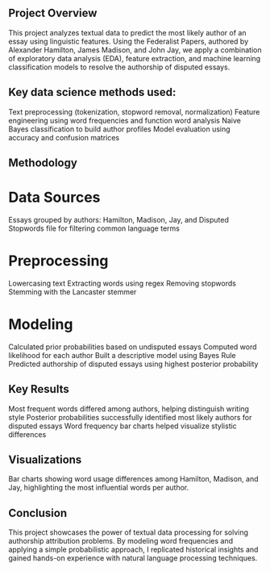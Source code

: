 ## Project Overview
This project analyzes textual data to predict the most likely author of an essay using linguistic features. Using the Federalist Papers, authored by Alexander Hamilton, James Madison, and John Jay, we apply a combination of exploratory data analysis (EDA), feature extraction, and machine learning classification models to resolve the authorship of disputed essays.

## Key data science methods used:

Text preprocessing (tokenization, stopword removal, normalization)
Feature engineering using word frequencies and function word analysis
Naive Bayes classification to build author profiles
Model evaluation using accuracy and confusion matrices

## Methodology
# Data Sources
Essays grouped by authors: Hamilton, Madison, Jay, and Disputed
Stopwords file for filtering common language terms

# Preprocessing
Lowercasing text
Extracting words using regex
Removing stopwords
Stemming with the Lancaster stemmer

# Modeling
Calculated prior probabilities based on undisputed essays
Computed word likelihood for each author
Built a descriptive model using Bayes Rule
Predicted authorship of disputed essays using highest posterior probability

## Key Results
Most frequent words differed among authors, helping distinguish writing style
Posterior probabilities successfully identified most likely authors for disputed essays
Word frequency bar charts helped visualize stylistic differences

## Visualizations
Bar charts showing word usage differences among Hamilton, Madison, and Jay, highlighting the most influential words per author.

## Conclusion
This project showcases the power of textual data processing for solving authorship attribution problems. By modeling word frequencies and applying a simple probabilistic approach, I replicated historical insights and gained hands-on experience with natural language processing techniques.
